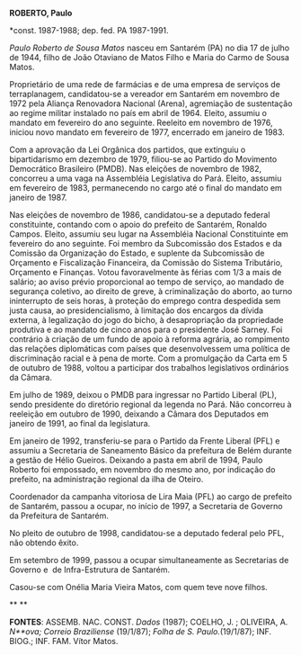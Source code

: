 **ROBERTO, Paulo**

\*const. 1987-1988; dep. fed. PA 1987-1991.

*Paulo Roberto de Sousa Matos* nasceu em Santarém (PA) no dia 17 de
julho de 1944, filho de João Otaviano de Matos Filho e Maria do Carmo de
Sousa Matos.

Proprietário de uma rede de farmácias e de uma empresa de serviços de
terraplanagem, candidatou-se a vereador em Santarém em novembro de 1972
pela Aliança Renovadora Nacional (Arena), agremiação de sustentação ao
regime militar instalado no país em abril de 1964. Eleito, assumiu o
mandato em fevereiro do ano seguinte. Reeleito em novembro de 1976,
iniciou novo mandato em fevereiro de 1977, encerrado em janeiro de 1983.

Com a aprovação da Lei Orgânica dos partidos, que extinguiu o
bipartidarismo em dezembro de 1979, filiou-se ao Partido do Movimento
Democrático Brasileiro (PMDB). Nas eleições de novembro de 1982,
concorreu a uma vaga na Assembléia Legislativa do Pará. Eleito, assumiu
em fevereiro de 1983, permanecendo no cargo até o final do mandato em
janeiro de 1987.

Nas eleições de novembro de 1986, candidatou-se a deputado federal
constituinte, contando com o apoio do prefeito de Santarém, Ronaldo
Campos. Eleito, assumiu seu lugar na Assembléia Nacional Constituinte em
fevereiro do ano seguinte. Foi membro da Subcomissão dos Estados e da
Comissão da Organização do Estado, e suplente da Subcomissão de
Orçamento e Fiscalização Financeira, da Comissão do Sistema Tributário,
Orçamento e Finanças. Votou favoravelmente às férias com 1/3 a mais de
salário; ao aviso prévio proporcional ao tempo de serviço, ao mandado de
segurança coletivo, ao direito de greve, à criminalização do aborto, ao
turno ininterrupto de seis horas, à proteção do emprego contra despedida
sem justa causa, ao presidencialismo, à limitação dos encargos da dívida
externa, à legalização do jogo do bicho, à desapropriação da propriedade
produtiva e ao mandato de cinco anos para o presidente José Sarney. Foi
contrário à criação de um fundo de apoio à reforma agrária, ao
rompimento das relações diplomáticas com países que desenvolvessem uma
política de discriminação racial e à pena de morte. Com a promulgação da
Carta em 5 de outubro de 1988, voltou a participar dos trabalhos
legislativos ordinários da Câmara.

Em julho de 1989, deixou o PMDB para ingressar no Partido Liberal (PL),
sendo presidente do diretório regional da legenda no Pará. Não concorreu
à reeleição em outubro de 1990, deixando a Câmara dos Deputados em
janeiro de 1991, ao final da legislatura.

Em janeiro de 1992, transferiu-se para o Partido da Frente Liberal (PFL)
e assumiu a Secretaria de Saneamento Básico da prefeitura de Belém
durante a gestão de Hélio Gueiros. Deixando a pasta em abril de 1994,
Paulo Roberto foi empossado, em novembro do mesmo ano, por indicação do
prefeito, na administração regional da ilha de Oteiro.

Coordenador da campanha vitoriosa de Lira Maia (PFL) ao cargo de
prefeito de Santarém, passou a ocupar, no início de 1997, a Secretaria
de Governo da Prefeitura de Santarém.

No pleito de outubro de 1998, candidatou-se a deputado federal pelo PFL,
não obtendo êxito.

Em setembro de 1999, passou a ocupar simultaneamente as Secretarias de
Governo e  de Infra-Estrutura de Santarém.

Casou-se com Onélia Maria Vieira Matos, com quem teve nove filhos.

** **

**FONTES**: ASSEMB. NAC. CONST. *Dados* (1987); COELHO, J. ; OLIVEIRA,
A. *N**ova; Correio Braziliense* (19/1/87); *Folha de S.
Paulo.*(19/1/87); INF. BIOG.; INF. FAM. Vítor Matos.

 

 
